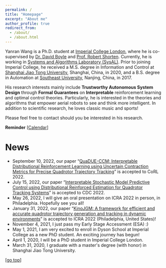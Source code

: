 ```yaml
---
permalink: /
title: "Homepage"
excerpt: "About me"
author_profile: true
redirect_from: 
  - /about/
  - /about.html
---
```


Yanran Wang is a Ph.D. student at [Imperial College London](https://www.imperial.ac.uk/), where he is co-supervised by [Dr. David Boyle](https://www.imperial.ac.uk/people/david.boyle) and [Prof. Robert Shorten](https://robertshorten.com/). Currently, he is working in [Systems and Algorithms Laboratory (SysAL)](https://www.imperial.ac.uk/systems-algorithms-design-lab/). Prior to joining Imperial College, he received a M.S. degree in Information and Control at [Shanghai Jiao Tong University](https://www.sjtu.edu.cn/), Shanghai, China, in 2020, and a B.S. degree in Automation at [Southeast University](https://www.seu.edu.cn/), Nanjing, China, in 2017.

His research interests mainly include **Trustworthy Autonomous System Design** through **Formal Guarantees** on **Interpretable** reinforcement learning and optimal control theories. Particularly, he is interested in the theories and algorithms that empower aerial robots to see and think more intelligent. In addition to scientific research, he loves classic music and sports!

Please feel free to contact should you be interested in his research.

**Reminder** [[Calendar](https://aideadlin.es/?sub=ML,RO)] 

News
===  
* September 10, 2022, our paper “[QuaDUE-CCM: Interpretable Distributional Reinforcement Learning using Uncertain Contraction Metrics for Precise Quadrotor Trajectory Tracking](https://arxiv.org/abs/2207.07789)” is accepted to CoRL 2022.
* July 15, 2022, our paper “[Interpretable Stochastic Model Predictive Control using Distributional Reinforced Estimation for Quadrotor Tracking Systems](https://arxiv.org/abs/2205.07150)” is accepted to CDC 2022.
* May 26, 2022, I will give an oral presentation on ICRA 2022 in person, in Philadelphia. Hopefully see you all!
* January 31, 2022, our paper “[KinoJGM: A framework for efficient and accurate quadrotor trajectory generation and tracking in dynamic environments](https://arxiv.org/abs/2202.12419)” is accepted to ICRA 2022 (Philadelphia, United States)!
* November 4, 2021, I just pass my Early Stage Accessment (ESA) :) 
* May 1, 2021, I am very excited to enroll in Dyson School at Imperial College as a new PhD student. An exciting journey has begun!
* April 1, 2020, I will be a PhD student in Imperial College London.
* March 31, 2020, I graduate with a master's degree (with honor) in Shanghai Jiao Tong University.


[[go top](https://Alex-yanranwang.github.io/)]  
